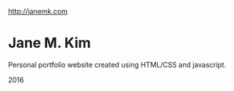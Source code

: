 http://janemk.com

# Jane M. Kim
Personal portfolio website created using HTML/CSS and javascript.

2016
